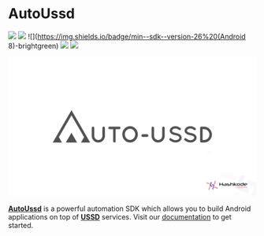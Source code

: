 # AutoUssd

![](https://img.shields.io/badge/version-4.0.0--alpha--01-blue) ![](https://img.shields.io/badge/platform-android-brightgreen) ![](https://img.shields.io/badge/min--sdk--version-26%20(Android 8)-brightgreen) ![](https://img.shields.io/badge/gradle-7.1.3-brightgreen) ![](https://img.shields.io/badge/kotlin--gradle--plugin-1.6.21-brightgreen)

![](./assets/logo-seo.png)

[**AutoUssd**](https://autoussd.com) is a powerful automation SDK which allows you to build Android applications on top of **[USSD](https://www.techtarget.com/searchnetworking/definition/USSD)** services. Visit our [documentation](https://autoussd.com/docs) to get started.

